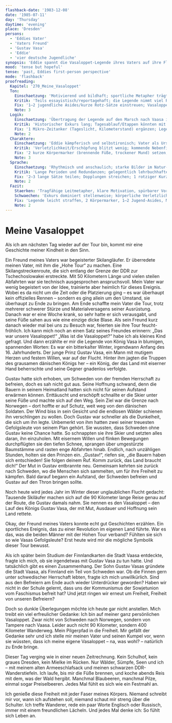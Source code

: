```yaml
---
flashback-date: '1983-12-08'
date: '1985-07-11'
day: 'Thursday'
daytime: 'evening'
place: 'Dresden'
persons:
  - 'Eddies Vater'
  - 'Vaters Freund'
  - 'Gustav Vasa'
  - 'Eddie'
  - 'vier deutsche Jugendliche'
synopsis: 'Eddie spannt die Vasaloppet‑Legende ihres Vaters auf ihre Flucht: Sie macht den Marsch nach Vaasa zu ihrer eigenen „Vasaloppet“ – bis sie im finnischen Wald auf vier junge Deutsche trifft.'
mood: 'tense but hopeful'
tense: 'past, Eddies first-person perspective'
mode: 'flashback'
proofreading:
  Kapitel: '270_Meine_Vasaloppet'
  Ton:
    Einschaetzung: 'Motivierend und bildhaft; sportliche Metapher trägt den inneren Antrieb.'
    Kritik: 'Teils essayistisch/reportagehaft; die Legende nimmt viel Raum und überstrahlt die unmittelbare, jugendliche Stimme.'
    Fix: '1–2 jugendliche Asides/kurze Rotz‑Sätze einstreuen; Vasaloppet‑Exkurs leicht kürzen; 1 Atempause reines Körpergefühl (ohne Kommentar).'
    Note: 3
  Logik:
    Einschaetzung: 'Übertragung der Legende auf den Marsch nach Vaasa ist schlüssig; Distanzen/Belastung nachvollziehbar.'
    Kritik: 'Historischer Exkurs lang; Tagesablauf/Etappen könnten mit einem Mikro‑Zeitanker geerdet werden.'
    Fix: '1 Mikro‑Zeitanker (Tageslicht, Kilometerstand) ergänzen; Legendenpassage um 1–2 Sätze straffen.'
    Note: 2
  Charaktere:
    Einschaetzung: 'Eddie kämpferisch und selbstironisch; Vater als Ursprung der Metapher präsent.'
    Kritik: 'Verletzlichkeit/Erschöpfung blitzt wenig; kommende Nebenfiguren (vier Deutsche) noch Silhouetten.'
    Fix: '2 kurze Körpermarker (brennende Füße, trockener Mund) setzen; beim ersten Aufeinandertreffen 1 Mikro‑Detail pro Nebenfigur andeuten.'
    Note: 3
  Sprache:
    Einschaetzung: 'Rhythmisch und anschaulich; starke Bilder im Natur‑ und Rennmotiv.'
    Kritik: 'Lange Perioden und Redundanzen; gelegentlich lehrbuchhafter Ton.'
    Fix: '2–3 lange Sätze teilen; Dopplungen streichen; 1 rotziger Kurzsatz als Kontrast einfügen.'
    Note: 2
  Fazit:
    Staerken: 'Tragfähige Leitmetapher, klare Motivation, spürbarer Vorwärtsdrang.'
    Schwaechen: 'Exkurs dominiert stellenweise; körperliche Verletzlichkeit und Nebenfiguren noch blass.'
    Fix: 'Legende leicht straffen, 2 Körpermarker, 1–2 Jugend‑Asides, Mikro‑Details bei Begegnung; Sprache moderat straffen.'
    Note: 2
---
```


# Meine Vasaloppet

Als ich am nächsten Tag wieder auf der Tour bin, kommt mir eine Geschichte
meiner Kindheit in den Sinn.

Ein Freund meines Vaters war begeisterter Skilangläufer. Er überredete meinen
Vater, mit ihm die „Hohe Tour“ zu machen. Eine Skilangstreckenroute, die sich
entlang der Grenze der DDR zur Tschechoslowakei erstreckte. Mit 50 Kilometern
Länge und vielen steilen Abfahrten war sie technisch ausgesprochen
anspruchsvoll. Mein Vater war wenig begeistert von der Idee, trainierte aber
heimlich für dieses Ereignis. Wobei es da nicht um die Zeit oder die Platzierung
ging – es war überhaupt kein offizielles Rennen – sondern es ging allein um den
Umstand, sie überhaupt zu Ende zu bringen. Am Ende schaffte mein Vater die Tour,
trotz mehrerer schwerer Stürze und Materialversagens seiner Ausrüstung. Danach
war er eine Woche krank, so sehr hatte er sich verausgabt, und seine Füße sahen
aus wie eine einzige dicke Blase. Als sein Freund kurz danach wieder mal bei uns
zu Besuch war, feierten sie ihre Tour feucht-fröhlich. Ich kann mich noch an
einen Satz seines Freundes erinnern: „Das war unsere Vasaloppet!“ „Was ist die
Vasaloppet?“ habe ich als kleines Kind gefragt. Und dann erzählte er mir die
Legende von König Vasa in blumigen, spannenden Worten: Es war ein bitterkalter
Winter, irgendwann Anfang des 16. Jahrhunderts. Der junge Prinz Gustav Vasa, ein
Mann mit mutigem Herzen und festem Willen, war auf der Flucht. Hinter ihm jagten
die Truppen des grausamen dänischen Königs her – ein König, der das Land mit
eiserner Hand beherrschte und seine Gegner gnadenlos verfolgte.

Gustav hatte sich erhoben, um Schweden von der fremden Herrschaft zu befreien,
doch es sah nicht gut aus. Seine Hoffnung schwand, denn die Bauern in seinem
Heimatland hatten sich nicht für seinen Aufstand erwärmen können. Enttäuscht und
erschöpft schnallte er die Skier unter seine Füße und machte sich auf den Weg.
Sein Ziel war die Grenze nach Norwegen – dort hoffte er auf Schutz, weit weg von
den dänischen Soldaten. Der Wind biss in sein Gesicht und die endlosen Wälder
schienen ihn verschlingen zu wollen. Doch Gustav war schneller als die
Dunkelheit, die sich um ihn legte. Unbemerkt von ihm hatten zwei seiner
treuesten Gefolgsleute von seinem Plan gehört. Sie wussten, dass Schweden ohne
Gustav keine Chance hatte. So schnappten sie ihre Skier und setzten alles daran,
ihn einzuholen. Mit eisernem Willen und flinken Bewegungen durchpflügten sie den
tiefen Schnee, sprangen über umgestürzte Baumstämme und rasten enge Abfahrten
hinab. Endlich, nach unzähligen Stunden, holten sie den Prinzen ein. „Gustav!“,
riefen sie, „die Bauern haben sich entschieden! Sie folgen deinem Ruf. Komm
zurück, das Land braucht dich!“ Der Mut in Gustav entbrannte neu. Gemeinsam
kehrten sie zurück nach Schweden, wo die Menschen sich sammelten, um für ihre
Freiheit zu kämpfen. Bald darauf begann ein Aufstand, der Schweden befreien und
Gustav auf den Thron bringen sollte.

Noch heute wird jedes Jahr im Winter dieser unglaublichen Flucht gedacht:
Tausende Skiläufer machen sich auf die 90 Kilometer lange Reise genau auf der
Route, die Gustav damals nahm. Sie nennen es den Vasaloppet – den Lauf des
Königs Gustav Vasa, der mit Mut, Ausdauer und Hoffnung sein Land rettete.

Okay, der Freund meines Vaters konnte echt gut Geschichten erzählen. Ein
sportliches Ereignis, das zu einer Revolution im eigenen Land führte. War es
das, was die beiden Männer mit der Hohen Tour verband? Fühlten sie sich so wie
Vasas Gefolgsleute? Erst heute wird mir die mögliche Symbolik dieser Tour
bewusst.

Als ich später beim Studium der Finnlandkarten die Stadt Vaasa entdeckte, fragte
ich mich, ob sie irgendetwas mit Gustav Vasa zu tun hatte. Und tatsächlich gibt
es einen Zusammenhang. Der Sohn Gustav Vasas gründete die Stadt Vaasa, als
Finnland ein Teil von Schweden war. Ob die Finnen gern unter schwedischer
Herrschaft lebten, fragte ich mich unwillkürlich. Sind aus den Befreiern am Ende
auch wieder Unterdrücker geworden? Haben wir nicht in der Schule gelernt, dass
uns der Kommunismus der Sowjetunion vom Faschismus befreit hat? Und jetzt ringen
wir erneut um Freiheit, Freiheit von unseren Befreiern?

Doch so dunkle Überlegungen möchte ich heute gar nicht anstellen. Mich treibt
ein viel erfreulicher Gedanke: Ich bin auf meiner ganz persönlichen Vasaloppet.
Zwar nicht von Schweden nach Norwegen, sondern von Tampere nach Vaasa. Leider
auch nicht 90 Kilometer, sondern 400 Kilometer Wanderweg. Mein Pilgerpfad in die
Freiheit. Mir gefällt der Gedanke sehr und ich stelle mir meinen Vater und
seinen Kumpel vor, wenn sie wüssten, dass ich meine eigene Vasaloppet – na, was
wohl? – natürlich zu Ende bringe.

Dieser Tag verging wie in einer neuen Zeitrechnung. Kein Schulhof, kein graues
Dresden, kein Mielke im Rücken. Nur Wälder, Sümpfe, Seen und ich – mit meinem
alten Armeeschlafsack und meinen schwarzen DDR-Wanderstiefeln. Ich laufe, bis
mir die Füße brennen, und koche abends Reis mit dem, was der Wald hergibt.
Manchmal Blaubeeren, manchmal Pilze, einmal sogar Preiselbeeren. Jedes Mal fühlt
es sich wie ein Festmahl an.

Ich genieße diese Freiheit mit jeder Faser meines Körpers. Niemand schreibt mir
vor, wann ich aufstehen soll, niemand schaut mir streng über die Schulter. Ich
treffe Wanderer, rede ein paar Worte Englisch oder Russisch, immer mit einem
freundlichen Lächeln. Und jedes Mal denke ich: So fühlt sich Leben an.
